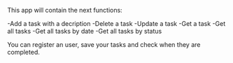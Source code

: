 This app will contain the next functions:

-Add a task with a decription
-Delete a task
-Update a task
-Get a task
-Get all tasks
-Get all tasks by date
-Get all tasks by status

You can register an user, save your tasks and check when they are completed.
